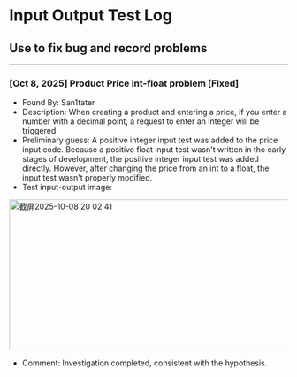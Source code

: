 # Input Output Test Log
## Use to fix bug and record problems

---
### [Oct 8, 2025] Product Price int-float problem [Fixed]
* Found By: San1tater
* Description: When creating a product and entering a price, if you enter a number with a decimal point, a request to enter an integer will be triggered.
* Preliminary guess: A positive integer input test was added to the price input code. Because a positive float input test wasn't written in the early stages of development, the positive integer input test was added directly. However, after changing the price from an int to a float, the input test wasn't properly modified.
* Test input-output image:
<img width="637" height="273" alt="截屏2025-10-08 20 02 41" src="https://github.com/user-attachments/assets/008e0657-cdcc-487c-9b87-eea73bb1246a" />
  
* Comment: Investigation completed, consistent with the hypothesis.
